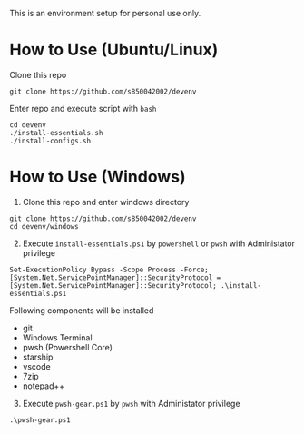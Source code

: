 This is an environment
setup for personal use only.

# **How to Use (Ubuntu/Linux)**
Clone this repo

```
git clone https://github.com/s850042002/devenv
```

Enter repo and execute script with `bash`
```
cd devenv
./install-essentials.sh
./install-configs.sh
```

# **How to Use (Windows)**
1. Clone this repo and enter windows directory
```
git clone https://github.com/s850042002/devenv
cd devenv/windows
```

2. Execute `install-essentials.ps1` by `powershell` or `pwsh` with Administator privilege
```
Set-ExecutionPolicy Bypass -Scope Process -Force; [System.Net.ServicePointManager]::SecurityProtocol = [System.Net.ServicePointManager]::SecurityProtocol; .\install-essentials.ps1
```
Following components will be installed
- git
- Windows Terminal
- pwsh (Powershell Core)
- starship
- vscode
- 7zip
- notepad++

3. Execute `pwsh-gear.ps1` by `pwsh` with Administator privilege
```
.\pwsh-gear.ps1
```
